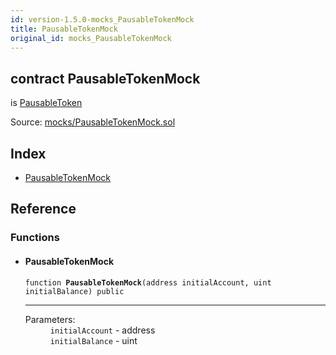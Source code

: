 ```yaml
---
id: version-1.5.0-mocks_PausableTokenMock
title: PausableTokenMock
original_id: mocks_PausableTokenMock
---
```


<div class="contract-doc"><div class="contract"><h2 class="contract-header"><span class="contract-kind">contract</span> PausableTokenMock</h2><p class="base-contracts"><span>is</span> <a href="token_PausableToken.html">PausableToken</a></p><div class="source">Source: <a href="https://github.com/OpenZeppelin/zeppelin-solidity/blob/v1.5.0/contracts/mocks/PausableTokenMock.sol" target="_blank">mocks/PausableTokenMock.sol</a></div></div><div class="index"><h2>Index</h2><ul><li><a href="mocks_PausableTokenMock.html#PausableTokenMock">PausableTokenMock</a></li></ul></div><div class="reference"><h2>Reference</h2><div class="functions"><h3>Functions</h3><ul><li><div class="item function"><span id="PausableTokenMock" class="anchor-marker"></span><h4 class="name">PausableTokenMock</h4><div class="body"><code class="signature">function <strong>PausableTokenMock</strong><span>(address initialAccount, uint initialBalance) </span><span>public </span></code><hr/><dl><dt><span class="label-parameters">Parameters:</span></dt><dd><div><code>initialAccount</code> - address</div><div><code>initialBalance</code> - uint</div></dd></dl></div></div></li></ul></div></div></div>
